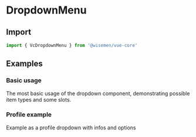 # DropdownMenu

## Import

```ts
import { VcDropdownMenu } from '@wisemen/vue-core'
```

<!-- @include: ./dropdown-menu-meta.md -->

## Examples

### Basic usage
The most basic usage of the dropdown component, demonstrating possible item types and some slots.

<ComponentPreviewV1 name="dropdown-menu/basic" />

### Profile example
Example as a profile dropdown with infos and options

<ComponentPreviewV1 name="dropdown-menu/profile" />
